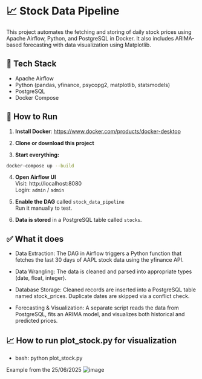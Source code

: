 # 📈 Stock Data Pipeline

This project automates the fetching and storing of daily stock prices using Apache Airflow, Python, and PostgreSQL in Docker. It also includes ARIMA-based forecasting with data visualization using Matplotlib. 

## 🧰 Tech Stack
- Apache Airflow
- Python (pandas, yfinance, psycopg2, matplotlib, statsmodels)
- PostgreSQL
- Docker Compose

## 🚀 How to Run

1. **Install Docker**: https://www.docker.com/products/docker-desktop

2. **Clone or download this project**

3. **Start everything:**

```bash
docker-compose up --build
```

4. **Open Airflow UI**  
Visit: http://localhost:8080  
Login: `admin` / `admin`

5. **Enable the DAG** called `stock_data_pipeline`  
Run it manually to test.

6. **Data is stored** in a PostgreSQL table called `stocks`.

## ✅ What it does

- Data Extraction: The DAG in Airflow triggers a Python function that fetches the last 30 days of AAPL stock data using the yfinance API.

- Data Wrangling: The data is cleaned and parsed into appropriate types (date, float, integer).

- Database Storage: Cleaned records are inserted into a PostgreSQL table named stock_prices. Duplicate dates are skipped via a conflict check.

- Forecasting & Visualization: A separate script reads the data from PostgreSQL, fits an ARIMA model, and visualizes both historical and predicted prices.

## 📈 How to run plot_stock.py for visualization
- bash: python plot_stock.py

Example from the 25/06/2025
![image](https://github.com/user-attachments/assets/5a23ce28-ac96-468a-8448-63bb2c1a348f)
